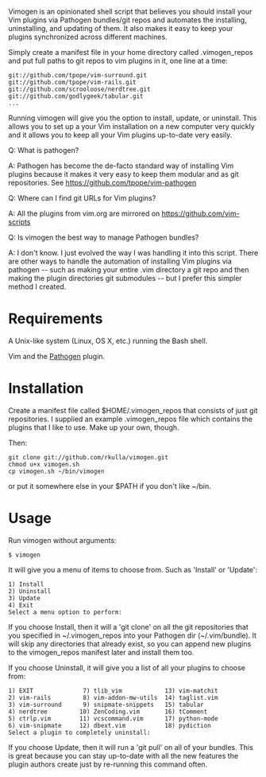 
Vimogen is an opinionated shell script that believes you should install
your Vim plugins via Pathogen bundles/git repos and automates the 
installing, uninstalling, and updating of them. It also makes it easy to
keep your plugins synchronized across different machines.

Simply create a manifest file in your home directory called .vimogen_repos 
and put full paths to git repos to vim plugins in it, one line at a time:
    
    git://github.com/tpope/vim-surround.git
    git://github.com/tpope/vim-rails.git
    git://github.com/scrooloose/nerdtree.git
    git://github.com/godlygeek/tabular.git
    ...

Running vimogen will give you the option to install, update, or uninstall. 
This allows you to set up a your Vim installation on a new computer very 
quickly and it allows you to keep all your Vim plugins up-to-date very easily.

Q: What is pathogen?

A: Pathogen has become the de-facto standard way of installing Vim plugins
because it makes it very easy to keep them modular and as git repositories.
See https://github.com/tpope/vim-pathogen

Q: Where can I find git URLs for Vim plugins?

A: All the plugins from vim.org are mirrored on https://github.com/vim-scripts

Q: Is vimogen the best way to manage Pathogen bundles?

A: I don't know. I just evolved the way I was handling it into this script.
There are other ways to handle the automation of installing Vim plugins
via pathogen -- such as making your entire .vim directory a git repo and
then making the plugin directories git submodules -- but I prefer this
simpler method I created.

Requirements
============
A Unix-like system (Linux, OS X, etc.) running the Bash shell.

Vim and the [Pathogen](https://github.com/tpope/vim-pathogen/ "Pathogen") plugin.

Installation
============
Create a manifest file called $HOME/.vimogen_repos that consists
of just git repositories. I supplied an example .vimogen_repos file
which contains the plugins that I like to use. Make up your own, though.

Then:

    git clone git://github.com/rkulla/vimogen.git
    chmod u+x vimogen.sh
    cp vimogen.sh ~/bin/vimogen 
    
or put it somewhere else in your $PATH if you don't like ~/bin.

Usage
=====
Run vimogen without arguments:

    $ vimogen

It will give you a menu of items to choose from. Such as 'Install' or 'Update':

    1) Install
    2) Uninstall
    3) Update
    4) Exit
    Select a menu option to perform: 

If you choose Install, then it will a 'git clone' on all the git repositories 
that you specified in ~/.vimogen_repos into your Pathogen dir (~/.vim/bundle).
It will skip any directories that already exist, so you can append new plugins
to the vimogen_repos manifest later and install them too.

If you choose Uninstall, it will give you a list of all your plugins to choose from:

    1) EXIT              7) tlib_vim            13) vim-matchit
    2) vim-rails         8) vim-addon-mw-utils  14) taglist.vim
    3) vim-surround      9) snipmate-snippets   15) tabular
    4) nerdtree         10) ZenCoding.vim       16) tComment
    5) ctrlp.vim        11) vcscommand.vim      17) python-mode
    6) vim-snipmate     12) dbext.vim           18) pydiction
    Select a plugin to completely uninstall:
    
If you choose Update, then it will run a 'git pull' on all of your bundles. 
This is great because you can stay up-to-date with all the new features the 
plugin authors create just by re-running this command often.
